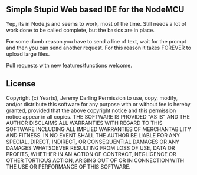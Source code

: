 Simple Stupid Web based IDE for the NodeMCU
---

Yep, its in Node.js and seems to work, most of the time.  Still needs a lot of
work done to be called complete, but the basics are in place.

For some dumb reason you have to send a line of text, wait for the prompt and
then you can send another request.  For this reason it takes FOREVER to upload
large files.

Pull requests with new features/functions welcome.

License
---

Copyright (c) Year(s), Jeremy Darling
Permission to use, copy, modify, and/or distribute this software for any purpose with or without fee is hereby granted, provided that the above copyright notice and this permission notice appear in all copies.
THE SOFTWARE IS PROVIDED "AS IS" AND THE AUTHOR DISCLAIMS ALL WARRANTIES WITH REGARD TO THIS SOFTWARE INCLUDING ALL IMPLIED WARRANTIES OF MERCHANTABILITY AND FITNESS. IN NO EVENT SHALL THE AUTHOR BE LIABLE FOR ANY SPECIAL, DIRECT, INDIRECT, OR CONSEQUENTIAL DAMAGES OR ANY DAMAGES WHATSOEVER RESULTING FROM LOSS OF USE, DATA OR PROFITS, WHETHER IN AN ACTION OF CONTRACT, NEGLIGENCE OR OTHER TORTIOUS ACTION, ARISING OUT OF OR IN CONNECTION WITH THE USE OR PERFORMANCE OF THIS SOFTWARE.
